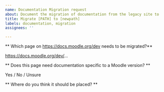 ```yaml
---
name: Documentation Migration request
about: Document the migration of documentation from the legacy site to the new one
title: Migrate [PATH] to [newpath]
labels: documentation, migration
assignees: ''

---
```


** Which page on https://docs.moodle.org/dev needs to be migrated?**

https://docs.moodle.org/dev/...

** Does this page need documentation specific to a Moodle version? **

Yes / No / Unsure

** Where do you think it should be placed? **

